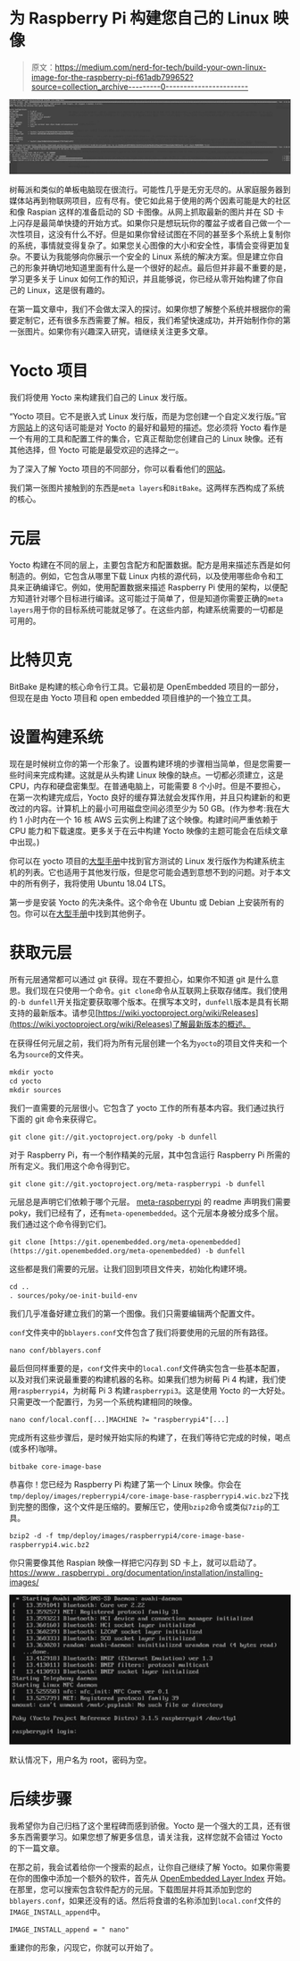 # 为 Raspberry Pi 构建您自己的 Linux 映像

> 原文：<https://medium.com/nerd-for-tech/build-your-own-linux-image-for-the-raspberry-pi-f61adb799652?source=collection_archive---------0----------------------->

![](img/fe6170f7e3d17e3a9b620cbe8368de9c.png)

树莓派和类似的单板电脑现在很流行。可能性几乎是无穷无尽的。从家庭服务器到媒体站再到物联网项目，应有尽有。使它如此易于使用的两个因素可能是大的社区和像 Raspian 这样的准备启动的 SD 卡图像。从网上抓取最新的图片并在 SD 卡上闪存是最简单快捷的开始方式。如果你只是想玩玩你的覆盆子或者自己做一个一次性项目，这没有什么不好。但是如果你曾经试图在不同的甚至多个系统上复制你的系统，事情就变得复杂了。如果您关心图像的大小和安全性，事情会变得更加复杂。不要认为我能够向你展示一个安全的 Linux 系统的解决方案。但是建立你自己的形象并确切地知道里面有什么是一个很好的起点。最后但并非最不重要的是，学习更多关于 Linux 如何工作的知识，并且能够说，你已经从零开始构建了你自己的 Linux，这是很有趣的。

在第一篇文章中，我们不会做太深入的探讨。如果你想了解整个系统并根据你的需要定制它，还有很多东西需要了解。相反，我们希望快速成功，并开始制作你的第一张图片。如果你有兴趣深入研究，请继续关注更多文章。

# Yocto 项目

我们将使用 Yocto 来构建我们自己的 Linux 发行版。

“Yocto 项目。它不是嵌入式 Linux 发行版，而是为您创建一个自定义发行版。”官方[网站](https://www.yoctoproject.org/)上的这句话可能是对 Yocto 的最好和最短的描述。您必须将 Yocto 看作是一个有用的工具和配置工件的集合，它真正帮助您创建自己的 Linux 映像。还有其他选择，但 Yocto 可能是最受欢迎的选择之一。

为了深入了解 Yocto 项目的不同部分，你可以看看他们的[网站](https://www.yoctoproject.org/software-overview/)。

我们第一张图片接触到的东西是`meta layers`和`BitBake`。这两样东西构成了系统的核心。

# 元层

Yocto 构建在不同的层上，主要包含配方和配置数据。配方是用来描述东西是如何制造的。例如，它包含从哪里下载 Linux 内核的源代码，以及使用哪些命令和工具来正确编译它。例如，使用配置数据来描述 Raspberry Pi 使用的架构，以便配方知道针对哪个目标进行编译。这可能过于简单了，但是知道你需要正确的`meta layers`用于你的目标系统可能就足够了。在这些内部，构建系统需要的一切都是可用的。

# 比特贝克

BitBake 是构建的核心命令行工具。它最初是 OpenEmbedded 项目的一部分，但现在是由 Yocto 项目和 open embedded 项目维护的一个独立工具。

# 设置构建系统

现在是时候树立你的第一个形象了。设置构建环境的步骤相当简单，但是您需要一些时间来完成构建。这就是从头构建 Linux 映像的缺点。一切都必须建立，这是 CPU，内存和硬盘密集型。在普通电脑上，可能需要 8 个小时。但是不要担心，在第一次构建完成后，Yocto 良好的缓存算法就会发挥作用，并且只构建新的和更改过的内容。计算机上的最小可用磁盘空间必须至少为 50 GB。(作为参考:我在大约 1 小时内在一个 16 核 AWS 云实例上构建了这个映像。构建时间严重依赖于 CPU 能力和下载速度。更多关于在云中构建 Yocto 映像的主题可能会在后续文章中出现。)

你可以在 yocto 项目的[大型手册](https://www.yoctoproject.org/docs/3.1/mega-manual/mega-manual.html#detailed-supported-distros)中找到官方测试的 Linux 发行版作为构建系统主机的列表。它也适用于其他发行版，但是您可能会遇到意想不到的问题。对于本文中的所有例子，我将使用 Ubuntu 18.04 LTS。

第一步是安装 Yocto 的先决条件。这个命令在 Ubuntu 或 Debian 上安装所有的包。你可以在[大型手册](https://www.yoctoproject.org/docs/3.1/mega-manual/mega-manual.html#required-packages-for-the-build-host)中找到其他例子。

# 获取元层

所有元层通常都可以通过 git 获得。现在不要担心，如果你不知道 git 是什么意思。我们现在只使用一个命令。`git clone`命令从互联网上获取存储库。我们使用的`-b dunfell`开关指定要获取哪个版本。在撰写本文时，`dunfell`版本是具有长期支持的最新版本。请参见[https://wiki.yoctoproject.org/wiki/Releases](https://wiki.yoctoproject.org/wiki/Releases)了解最新版本的概述。

在获得任何元层之前，我们将为所有元层创建一个名为`yocto`的项目文件夹和一个名为`source`的文件夹。

```
mkdir yocto
cd yocto
mkdir sources
```

我们一直需要的元层很小。它包含了 yocto 工作的所有基本内容。我们通过执行下面的 git 命令来获得它。

```
git clone git://git.yoctoproject.org/poky -b dunfell
```

对于 Raspberry Pi，有一个制作精美的元层，其中包含运行 Raspberry Pi 所需的所有定义。我们用这个命令得到它。

```
git clone git://git.yoctoproject.org/meta-raspberrypi -b dunfell
```

元层总是声明它们依赖于哪个元层。 [meta-raspberrypi](http://git.yoctoproject.org/cgit/cgit.cgi/meta-raspberrypi/tree/README.md?h=dunfell) 的 readme 声明我们需要 poky，我们已经有了，还有`meta-openembedded`。这个元层本身被分成多个层。我们通过这个命令得到它们。

```
git clone [https://git.openembedded.org/meta-openembedded](https://git.openembedded.org/meta-openembedded) -b dunfell
```

这些都是我们需要的元层。让我们回到项目文件夹，初始化构建环境。

```
cd .. 
. sources/poky/oe-init-build-env
```

我们几乎准备好建立我们的第一个图像。我们只需要编辑两个配置文件。

`conf`文件夹中的`bblayers.conf`文件包含了我们将要使用的元层的所有路径。

```
nano conf/bblayers.conf
```

最后但同样重要的是，`conf`文件夹中的`local.conf`文件确实包含一些基本配置，以及对我们来说最重要的构建机器的名称。如果我们想为树莓 Pi 4 构建，我们使用`raspberrypi4`，为树莓 Pi 3 构建`raspberrypi3`。这是使用 Yocto 的一大好处。只需更改一个配置行，为另一个系统构建相同的映像。

```
nano conf/local.conf[...]MACHINE ?= "raspberrypi4"[...]
```

完成所有这些步骤后，是时候开始实际的构建了，在我们等待它完成的时候，喝点(或多杯)咖啡。

```
bitbake core-image-base
```

恭喜你！您已经为 Raspberry Pi 构建了第一个 Linux 映像。你会在`tmp/deploy/images/repberrypi4/core-image-base-raspberrypi4.wic.bz2`下找到完整的图像，这个文件是压缩的。要解压它，使用`bzip2`命令或类似`7zip`的工具。

```
bzip2 -d -f tmp/deploy/images/raspberrypi4/core-image-base-raspberrypi4.wic.bz2
```

你只需要像其他 Raspian 映像一样把它闪存到 SD 卡上，就可以启动了。[https://www . raspberrypi . org/documentation/installation/installing-images/](https://www.raspberrypi.org/documentation/installation/installing-images/)

![](img/6656a4e5845fab552f82ad1dd5fdbd0d.png)

默认情况下，用户名为 root，密码为空。

# 后续步骤

我希望你为自己归档了这个里程碑而感到骄傲。Yocto 是一个强大的工具，还有很多东西需要学习。如果您想了解更多信息，请关注我，这样您就不会错过 Yocto 的下一篇文章。

在那之前，我会试着给你一个搜索的起点，让你自己继续了解 Yocto。如果你需要在你的图像中添加一个额外的软件，首先从 [OpenEmbedded Layer Index](https://layers.openembedded.org/layerindex/branch/dunfell/recipes/) 开始。在那里，您可以搜索包含软件配方的元层。下载图层并将其添加到您的`bblayers.conf`，如果还没有的话。然后将食谱的名称添加到`local.conf`文件的`IMAGE_INSTALL_append`中。

```
IMAGE_INSTALL_append = " nano"
```

重建你的形象，闪现它，你就可以开始了。